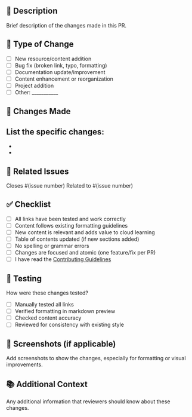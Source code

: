 ## 📝 Description
Brief description of the changes made in this PR.

## 🔄 Type of Change
- [ ] New resource/content addition
- [ ] Bug fix (broken link, typo, formatting)
- [ ] Documentation update/improvement
- [ ] Content enhancement or reorganization
- [ ] Project addition
- [ ] Other: ___________

## 📍 Changes Made
List the specific changes:
- 
- 
- 

## 🎯 Related Issues
Closes #(issue number)
Related to #(issue number)

## ✅ Checklist
- [ ] All links have been tested and work correctly
- [ ] Content follows existing formatting guidelines
- [ ] New content is relevant and adds value to cloud learning
- [ ] Table of contents updated (if new sections added)
- [ ] No spelling or grammar errors
- [ ] Changes are focused and atomic (one feature/fix per PR)
- [ ] I have read the [Contributing Guidelines](../CONTRIBUTING.md)

## 🧪 Testing
How were these changes tested?
- [ ] Manually tested all links
- [ ] Verified formatting in markdown preview
- [ ] Checked content accuracy
- [ ] Reviewed for consistency with existing style

## 📸 Screenshots (if applicable)
Add screenshots to show the changes, especially for formatting or visual improvements.

## 📚 Additional Context
Any additional information that reviewers should know about these changes.